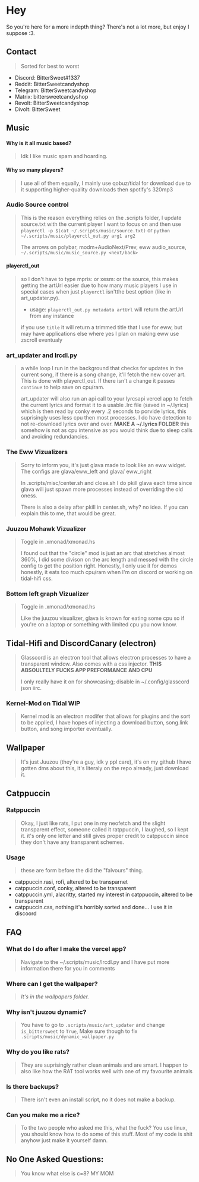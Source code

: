 # Hey
So you're here for a more indepth thing? There's not a lot more, but enjoy I suppose :3.

## Contact
> Sorted for best to worst

- Discord:      BitterSweet#1337
- Reddit:       BitterSweetcandyshop
- Telegram:     BitterSweetcandyshop
- Matrix:       bittersweetcandyshop
- Revolt:       BitterSweetcandyshop
- Divolt:       BitterSweet

## Music
#### Why is it all music based?
> Idk I like music spam and hoarding.
#### Why so many players?
> I use all of them equally, I mainly use qobuz/tidal for download due to it supporting higher-quality downloads then spotify's 320mp3

### Audio Source control
> This is the reason everything relies on the .scripts folder, I update source.txt with the current player I want to focus on and then use `playerctl -p $(cat ~/.scripts/music/source.txt)` or `python ~/.scripts/music/playerctl_out.py arg1 arg2`
>
> The arrows on polybar, modm+AudioNext/Prev, eww audio_source, `~/.scripts/music/music_source.py <next/back>`
#### playerctl_out
> so I don't have to type mpris: or xesm: or the source, this makes getting the artUrl easier due to how many music players I use in special cases when just `playerctl` isn'tthe best option (like in art_updater.py).
>
> - usage: `playerctl_out.py metadata artUrl` will return the artUrl from any instance
>
> if you use `title` it will return a trimmed title that I use for eww, but may have applications else where
> yes I plan on making eww use zscroll eventualy

### art_updater and lrcdl.py
> a while loop I run in the background that checks for updates in the current song, if there is a song change, it'll fetch the new cover art. This is done with playerctl_out. If there isn't a change it passes `continue` to help save on cpu/ram.
>
> art_updater will also run an api call to your lyrcsapi vercel app to fetch the current lyrics and format it to a usable .lrc file (saved in ~/.lyrics) which is then read by conky every .2 seconds to porvide lyrics, this suprisingly uses less cpu then most processes. I do have detection to not re-download lyrics over and over.  **MAKE A ~/.lyrics FOLDER**
> this somehow is not as cpu intensive as you would think due to sleep calls and avoiding redundancies.

### The Eww Vizualizers
> Sorry to inform you, it's just glava made to look like an eww widget. The configs are glava/eww_left and glava/ eww_right
>
> In .scripts/misc/center.sh and close.sh I do pkill glava each time since glava will just spawn more processes instead of overriding the old oness.
>
> There is also a delay after pkill in center.sh, why? no idea. If you can explain this to me, that would be great.
### Juuzou Mohawk Vizualizer
> Toggle in .xmonad/xmonad.hs
>
> I found out that the "circle" mod is just an arc that stretches almost 360%, I did some divison on the arc length and messed with the circle config to get the position right. Honestly, I only use it for demos honestly, it eats too much cpu/ram when I'm on discord or working on tidal-hifi css.

### Bottom left graph Vizualizer
> Toggle in .xmonad/xmonad.hs
>
> Like the juuzou visualizer, glava is known for eating some cpu so if you're on a laptop or something with limited cpu you now know.

## Tidal-Hifi and DiscordCanary (electron)
> Glasscord is an electron tool that allows electron processes to have a transparent window. Also comes with a css injector. **THIS ABSOULTELY FUCKS APP PREFORMANCE AND CPU** 
>
>I only really have it on for showcasing; disable in ~/.config/glasscord json iirc.

### Kernel-Mod on Tidal WIP
>Kernel mod is an electron modifer that allows for plugins and the sort to be applied, I have hopes of injecting a download button, song.link button, and song importer eventually.

## Wallpaper
> It's just Juuzou (they're a guy, idk y ppl care), it's on my github I have gotten dms about this, it's literaly on the repo already, just download it.

## Catppuccin
### Ratppuccin
> Okay, I just like rats, I put one in my neofetch and the slight transparent effect, someone called it ratppuccin, I laughed, so I kept it. it's only one letter and still gives proper credit to catppuccin since they don't have any transparent schemes.

### Usage
> these are form before the did the "falvours" thing.
- catppuccin.rasi, rofi, altered to be transparnet
- catppuccin.conf, conky, altered to be transparent
- catppuccin.yml, alacritty, started my interest in catppuccin, altered to be transparent
- catppuccin.css, nothing it's horribly sorted and done... I use it in discoord

## FAQ
### What do I do after I make the vercel app?
> Navigate to the ~/.scripts/music/lrcdl.py and I have put more information there for you in comments

### Where can I get the wallpaper?
> *It's in the wallpapers folder.*

### Why isn't juuzou dynamic?
> You have to go to `.scripts/music/art_updater` and change `is_bittersweet` to `True`, Make sure though to fix `.scripts/music/dynamic_wallpaper.py`

### Why do you like rats?
> They are suprisingly rather clean animals and are smart. I happen to also like how the RAT tool works well with one of my favourite animals

### Is there backups?
> There isn't even an install script, no it does not make a backup.

### Can you make me a rice?
> To the two people who asked me this, what the fuck? You use linux, you should know how to do some of this stuff. Most of my code is shit anyhow just make it yourself damn.

## No One Asked Questions:
> You know what else is c=8? MY MOM